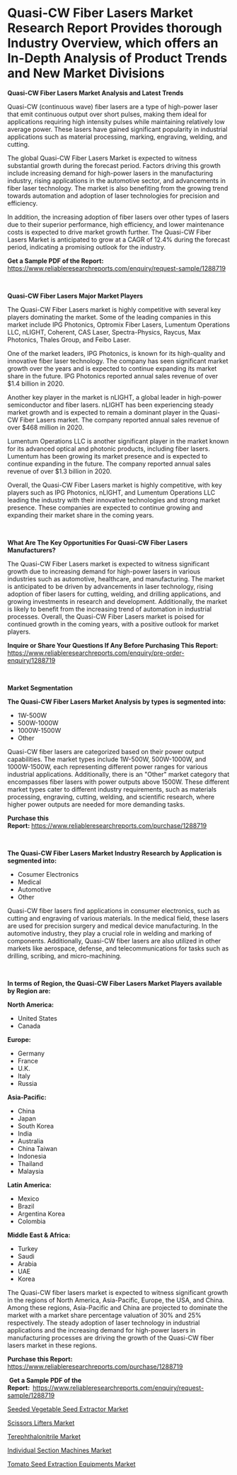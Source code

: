<p><h1>Quasi-CW Fiber Lasers Market Research Report Provides thorough Industry Overview, which offers an In-Depth Analysis of Product Trends and New Market Divisions</h1></p><p><strong>Quasi-CW Fiber Lasers Market Analysis and Latest Trends</strong></p>
<p><p>Quasi-CW (continuous wave) fiber lasers are a type of high-power laser that emit continuous output over short pulses, making them ideal for applications requiring high intensity pulses while maintaining relatively low average power. These lasers have gained significant popularity in industrial applications such as material processing, marking, engraving, welding, and cutting.</p><p>The global Quasi-CW Fiber Lasers Market is expected to witness substantial growth during the forecast period. Factors driving this growth include increasing demand for high-power lasers in the manufacturing industry, rising applications in the automotive sector, and advancements in fiber laser technology. The market is also benefiting from the growing trend towards automation and adoption of laser technologies for precision and efficiency.</p><p>In addition, the increasing adoption of fiber lasers over other types of lasers due to their superior performance, high efficiency, and lower maintenance costs is expected to drive market growth further. The Quasi-CW Fiber Lasers Market is anticipated to grow at a CAGR of 12.4% during the forecast period, indicating a promising outlook for the industry.</p></p>
<p><strong>Get a Sample PDF of the Report:&nbsp;</strong> <a href="https://www.reliableresearchreports.com/enquiry/request-sample/1288719">https://www.reliableresearchreports.com/enquiry/request-sample/1288719</a></p>
<p>&nbsp;</p>
<p><strong>Quasi-CW Fiber Lasers Major Market Players</strong></p>
<p><p>The Quasi-CW Fiber Lasers market is highly competitive with several key players dominating the market. Some of the leading companies in this market include IPG Photonics, Optromix Fiber Lasers, Lumentum Operations LLC, nLIGHT, Coherent, CAS Laser, Spectra-Physics, Raycus, Max Photonics, Thales Group, and Feibo Laser.</p><p>One of the market leaders, IPG Photonics, is known for its high-quality and innovative fiber laser technology. The company has seen significant market growth over the years and is expected to continue expanding its market share in the future. IPG Photonics reported annual sales revenue of over $1.4 billion in 2020.</p><p>Another key player in the market is nLIGHT, a global leader in high-power semiconductor and fiber lasers. nLIGHT has been experiencing steady market growth and is expected to remain a dominant player in the Quasi-CW Fiber Lasers market. The company reported annual sales revenue of over $468 million in 2020.</p><p>Lumentum Operations LLC is another significant player in the market known for its advanced optical and photonic products, including fiber lasers. Lumentum has been growing its market presence and is expected to continue expanding in the future. The company reported annual sales revenue of over $1.3 billion in 2020.</p><p>Overall, the Quasi-CW Fiber Lasers market is highly competitive, with key players such as IPG Photonics, nLIGHT, and Lumentum Operations LLC leading the industry with their innovative technologies and strong market presence. These companies are expected to continue growing and expanding their market share in the coming years.</p></p>
<p>&nbsp;</p>
<p><strong>What Are The Key Opportunities For Quasi-CW Fiber Lasers Manufacturers?</strong></p>
<p><p>The Quasi-CW Fiber Lasers market is expected to witness significant growth due to increasing demand for high-power lasers in various industries such as automotive, healthcare, and manufacturing. The market is anticipated to be driven by advancements in laser technology, rising adoption of fiber lasers for cutting, welding, and drilling applications, and growing investments in research and development. Additionally, the market is likely to benefit from the increasing trend of automation in industrial processes. Overall, the Quasi-CW Fiber Lasers market is poised for continued growth in the coming years, with a positive outlook for market players.</p></p>
<p><strong>Inquire or Share Your Questions If Any Before Purchasing This Report:</strong> <a href="https://www.reliableresearchreports.com/enquiry/pre-order-enquiry/1288719">https://www.reliableresearchreports.com/enquiry/pre-order-enquiry/1288719</a></p>
<p>&nbsp;</p>
<p><strong>Market Segmentation</strong></p>
<p><strong>The Quasi-CW Fiber Lasers Market Analysis by types is segmented into:</strong></p>
<p><ul><li>1W-500W</li><li>500W-1000W</li><li>1000W-1500W</li><li>Other</li></ul></p>
<p><p>Quasi-CW fiber lasers are categorized based on their power output capabilities. The market types include 1W-500W, 500W-1000W, and 1000W-1500W, each representing different power ranges for various industrial applications. Additionally, there is an "Other" market category that encompasses fiber lasers with power outputs above 1500W. These different market types cater to different industry requirements, such as materials processing, engraving, cutting, welding, and scientific research, where higher power outputs are needed for more demanding tasks.</p></p>
<p><strong>Purchase this Report:&nbsp;</strong><a href="https://www.reliableresearchreports.com/purchase/1288719">https://www.reliableresearchreports.com/purchase/1288719</a></p>
<p>&nbsp;</p>
<p><strong>The Quasi-CW Fiber Lasers Market Industry Research by Application is segmented into:</strong></p>
<p><ul><li>Cosumer Electronics</li><li>Medical</li><li>Automotive</li><li>Other</li></ul></p>
<p><p>Quasi-CW fiber lasers find applications in consumer electronics, such as cutting and engraving of various materials. In the medical field, these lasers are used for precision surgery and medical device manufacturing. In the automotive industry, they play a crucial role in welding and marking of components. Additionally, Quasi-CW fiber lasers are also utilized in other markets like aerospace, defense, and telecommunications for tasks such as drilling, scribing, and micro-machining.</p></p>
<p>&nbsp;</p>
<p><strong>In terms of Region, the Quasi-CW Fiber Lasers Market Players available by Region are:</strong></p>
<p>
    <p> <strong> North America: </strong>
        <ul>
            <li>United States</li>
            <li>Canada</li>
        </ul>
        </p> 
    <p> <strong> Europe: </strong>
        <ul>
            <li>Germany</li>
            <li>France</li>
            <li>U.K.</li>
            <li>Italy</li>
            <li>Russia</li>
        </ul>
        </p> 
    <p> <strong> Asia-Pacific: </strong>
        <ul>
            <li>China</li>
            <li>Japan</li>
            <li>South Korea</li>
            <li>India</li>
            <li>Australia</li>
            <li>China Taiwan</li>
            <li>Indonesia</li>
            <li>Thailand</li>
            <li>Malaysia</li>
        </ul>
        </p> 
    <p> <strong> Latin America: </strong>
        <ul>
            <li>Mexico</li>
            <li>Brazil</li>
            <li>Argentina Korea</li>
            <li>Colombia</li>
        </ul>
        </p> 
    <p> <strong> Middle East & Africa: </strong>
        <ul>
            <li>Turkey</li>
            <li>Saudi</li>
            <li>Arabia</li>
            <li>UAE</li>
            <li>Korea</li>
        </ul>
    </p>
    </p>
<p><p>The Quasi-CW fiber lasers market is expected to witness significant growth in the regions of North America, Asia-Pacific, Europe, the USA, and China. Among these regions, Asia-Pacific and China are projected to dominate the market with a market share percentage valuation of 30% and 25% respectively. The steady adoption of laser technology in industrial applications and the increasing demand for high-power lasers in manufacturing processes are driving the growth of the Quasi-CW fiber lasers market in these regions.</p></p>
<p><strong>Purchase this Report: </strong><a href="https://www.reliableresearchreports.com/purchase/1288719">https://www.reliableresearchreports.com/purchase/1288719</a></p>
<p>&nbsp;<strong>Get a Sample PDF of the Report:&nbsp;&nbsp;</strong><a href="https://www.reliableresearchreports.com/enquiry/request-sample/1288719">https://www.reliableresearchreports.com/enquiry/request-sample/1288719</a></p>
<p><strong></strong></p>
<p><p><a href="https://github.com/wwwkeltoum/Market-Research-Report-List-2/blob/main/seeded-vegetable-seed-extractor-market.md">Seeded Vegetable Seed Extractor Market</a></p><p><a href="https://three-jumbo-f6d.notion.site/Scissors-Lifters-Market-Research-Report-Reveals-The-Latest-Trends-And-Opportunities-of-this-Market-f-2f507caedbe64e9da78f1bcc7430a6a5">Scissors Lifters Market</a></p><p><a href="https://view.publitas.com/reportprime-1/terephthalonitrile-market-size-growth-outlook-from-2024-to-2031-projecting-at-markets-trends-analysis-by-application-regional-outlook-and-revenue/">Terephthalonitrile Market</a></p><p><a href="https://noble-drawer-34c.notion.site/Individual-Section-Machines-Market-Size-Reflecting-a-Forecast-Till-2031-Market-By-Type-By-Applicat-d7b33854df3e4e5db1704f87f0558b80">Individual Section Machines Market</a></p><p><a href="https://github.com/gamblestampleyjenny50m5sl6/Market-Research-Report-List-1/blob/main/tomato-seed-extraction-equipments-market.md">Tomato Seed Extraction Equipments Market</a></p></p>
